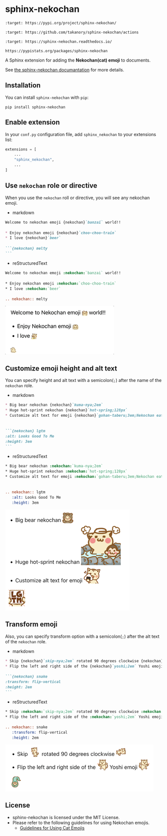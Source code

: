 # sphinx-nekochan


```{image} https://img.shields.io/pypi/v/sphinx-nekochan.svg
:target: https://pypi.org/project/sphinx-nekochan/
```

```{image} https://github.com/takanory/sphinx-nekochan/actions/workflows/workflow.yml/badge.svg
:target: https://github.com/takanory/sphinx-nekochan/actions
```

```{image} https://readthedocs.org/projects/sphinx-nekochan/badge/?version=latest
:target: https://sphinx-nekochan.readthedocs.io/
```

```{image} https://img.shields.io/pypi/dw/sphinx-nekochan?label=pypi%20installs
https://pypistats.org/packages/sphinx-nekochan
```

A Sphinx extension for adding the **Nekochan(cat) emoji** to documents.

See [the sphinx-nekochan documantation](https://sphinx-nekochan.readthedocs.io/) for more details.

## Installation

You can install `sphinx-nekochan` with `pip`:

```
pip install sphinx-nekochan
```

## Enable extension

In your `conf.py` configuration file, add `sphinx_nekochan` to your extensions list:

```python
extensions = [
    ...
    "sphinx_nekochan",
    ...
]
```

## Use `nekochan` role or directive

When you use the `nekochan` roll or directive, you will see any nekochan emoji.

* markdown

````markdown
Welcome to nekochan emoji {nekochan}`banzai` world!!

* Enjoy nekochan emoji {nekochan}`choo-choo-train`
* I love {nekochan}`beer`

```{nekochan} melty
```
````

* reStructuredText

```rst
Welcome to nekochan emoji :nekochan:`banzai` world!!

* Enjoy nekochan emoji :nekochan:`choo-choo-train`
* I love :nekochan:`beer`

.. nekochan:: melty
```

![nekochan emoji with text](https://raw.githubusercontent.com/takanory/sphinx-nekochan/main/nekochan-emoji-with-text.gif)

## Customize emoji height and alt text

You can specify height and alt text with a semicolon(`;`) after the name of the `nekochan` role.

* markdown

````markdown
* Big bear nekochan {nekochan}`kuma-nya;2em`
* Huge hot-sprint nekochan {nekochan}`hot-spring;128px`
* Customize alt text for emoji {nekochan}`gohan-taberu;3em;Nekochan eating rice ball`


```{nekochan} lgtm
:alt: Looks Good To Me
:height: 3em
```
````

* reStructuredText

```rst
* Big bear nekochan :nekochan:`kuma-nya;2em`
* Huge hot-sprint nekochan :nekochan:`hot-spring;128px`
* Customize alt text for emoji :nekochan:`gohan-taberu;3em;Nekochan eating rice ball`


.. nekochan:: lgtm
   :alt: Looks Good To Me
   :height: 3em
```

![customize emoji height and alt text](https://raw.githubusercontent.com/takanory/sphinx-nekochan/main/custom-height-alt.png)

## Transform emoji

Also, you can specify transform option with a semicolon(`;`) after the alt text of the `nekochan` role.

* markdown

````markdown
* Skip {nekochan}`skip-nya;2em` rotated 90 degrees clockwise {nekochan}`skip-nya;2em;;rotate-90`
* Flip the left and right side of the {nekochan}`yoshi;2em` Yoshi emoji {nekochan}`yoshi;2em;;flip-horizontal`

```{nekochan} snake
:transform: flip-vertical
:height: 2em
```
````

* reStructuredText

```rst
* Skip :nekochan:`skip-nya;2em` rotated 90 degrees clockwise :nekochan:`skip-nya;2em;;rotate-90`
* Flip the left and right side of the :nekochan:`yoshi;2em` Yoshi emoji :nekochan:`yoshi;2em;;flip-horizontal`

.. nekochan:: snake
   :transform: flip-vertical
   :height: 2em
```

![Transform emoji](https://raw.githubusercontent.com/takanory/sphinx-nekochan/main/transform-emoji.png)

## License

* sphinx-nekochan is licensed under the MIT License.
* Please refer to the following guidelines for using Nekochan emojis.
  * [Guidelines for Using Cat Emojis](https://note.com/shikamatsu/n/n8818bb5ebea1#8b38f78f-1883-46c6-a596-63d9bf4c69da)
